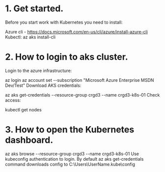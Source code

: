 # 1. Get started.
  Before you start work with Kubernetes you need to install:

  Azure cli - https://docs.microsoft.com/en-us/cli/azure/install-azure-cli
  Kubectl:
  az aks install-cli

# 2. How to login to aks cluster.
  Login to the azure infrastructure:

  az login
  az account set --subscription "Microsoft Azure Enterprise MSDN Dev/Test"
  Download AKS credentials:

  az aks get-credentials --resource-group crgd3 --name crgd3-k8s-01
  Check access:

  kubectl get nodes

# 3. How to open the Kubernetes dashboard.
  az aks browse --resource-group crgd3 --name crgd3-k8s-01
  Use kubeconfig authentication to login.
  By default az aks get-credentials command downloads config to C:\Users\UserName\.kube\config

